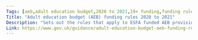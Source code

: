```yaml
---
Tags: [aeb,adult education budget,2020 to 2021,19+ funding,funding rules,abr20,abr]
Title: "Adult education budget (AEB) funding rules 2020 to 2021"
Description: "Sets out the rules that apply to ESFA funded AEB provision for the 2020 to 2021 funding year."
Link: https://www.gov.uk/guidance/adult-education-budget-aeb-funding-rules-2020-to-2021
---
```

